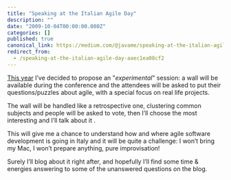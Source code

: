 ```yaml
---
title: "Speaking at the Italian Agile Day"
description: ""
date: "2009-10-04T00:00:00.000Z"
categories: []
published: true
canonical_link: https://medium.com/@javame/speaking-at-the-italian-agile-day-aaec1ea08cf2
redirect_from:
  - /speaking-at-the-italian-agile-day-aaec1ea08cf2
---
```


[This year](http://www.agileday.it/front/2009/italian-agile-day-2009/) I’ve decided to propose an "_experimental_" session: a wall will be available during the conference and the attendees will be asked to put their questions/puzzles about agile, with a special focus on real life projects.

The wall will be handled like a retrospective one, clustering common subjects and people will be asked to vote, then I’ll choose the most interesting and I’ll talk about it .

This will give me a chance to understand how and where agile software development is going in Italy and it will be quite a challenge: I won’t bring my Mac, I won’t prepare anything, pure improvisation!

Surely I’ll blog about it right after, and hopefully I’ll find some time & energies answering to some of the unanswered questions on the blog.
